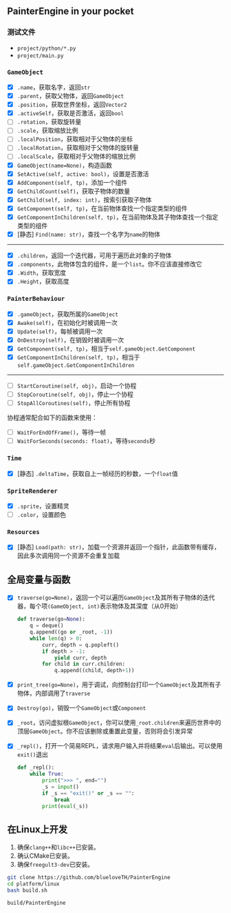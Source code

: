 ## PainterEngine in your pocket

### 测试文件

+ `project/python/*.py`
+ `project/main.py`

### `GameObject`

- [x] `.name`，获取名字，返回`str`
- [x] `.parent`，获取父物体，返回`GameObject`
- [x] `.position`，获取世界坐标，返回`Vector2`
- [x] `.activeSelf`，获取是否激活，返回`bool`
- [ ] `.rotation`，获取旋转量
- [ ] `.scale`，获取缩放比例
- [ ] `.localPosition`，获取相对于父物体的坐标
- [ ] `.localRotation`，获取相对于父物体的旋转量
- [ ] `.localScale`，获取相对于父物体的缩放比例
- [x] `GameObject(name=None)`，构造函数
- [x] `SetActive(self, active: bool)`，设置是否激活
- [x] `AddComponent(self, tp)`，添加一个组件
- [x] `GetChildCount(self)`，获取子物体的数量
- [x] `GetChild(self, index: int)`，按索引获取子物体
- [x] `GetComponent(self, tp)`，在当前物体查找一个指定类型的组件
- [x] `GetComponentInChildren(self, tp)`，在当前物体及其子物体查找一个指定类型的组件
- [x] [静态] `Find(name: str)`，查找一个名字为`name`的物体
---

- [x] `.children`，返回一个迭代器，可用于遍历此对象的子物体
- [x] `.components`，此物体包含的组件，是一个`list`。你不应该直接修改它
- [x] `.Width`，获取宽度
- [x] `.Height`，获取高度

### `PainterBehaviour`

- [x] `.gameObject`，获取所属的`GameObject`
- [x] `Awake(self)`，在初始化时被调用一次
- [x] `Update(self)`，每帧被调用一次
- [x] `OnDestroy(self)`，在销毁时被调用一次
- [x] `GetComponent(self, tp)`，相当于`self.gameObject.GetComponent`
- [x] `GetComponentInChildren(self, tp)`，相当于`self.gameObject.GetComponentInChildren`

---

- [ ] `StartCoroutine(self, obj)`，启动一个协程
- [ ] `StopCoroutine(self, obj)`，停止一个协程
- [ ] `StopAllCoroutines(self)`，停止所有协程

协程通常配合如下的函数来使用：

- [ ] `WaitForEndOfFrame()`，等待一帧
- [ ] `WaitForSeconds(seconds: float)`，等待`seconds`秒

### `Time`

- [x] [静态] `.deltaTime`，获取自上一帧经历的秒数，一个`float`值

### `SpriteRenderer`

- [x] `.sprite`，设置精灵
- [ ] `.color`，设置颜色

### `Resources`

- [x] [静态] `Load(path: str)`，加载一个资源并返回一个指针，此函数带有缓存，因此多次调用同一个资源不会重复加载

## 全局变量与函数
- [x] `traverse(go=None)`，返回一个可以遍历`GameObject`及其所有子物体的迭代器，每个项`(GameObject, int)`表示物体及其深度（从0开始）
  ```python
  def traverse(go=None):
      q = deque()
      q.append((go or _root, -1))
      while len(q) > 0:
          curr, depth = q.popleft()
          if depth > -1:
              yield curr, depth
          for child in curr.children:
              q.append((child, depth+1))
  ```
- [x] `print_tree(go=None)`，用于调试，向控制台打印一个`GameObject`及其所有子物体，内部调用了`traverse`
- [x] `Destroy(go)`，销毁一个`GameObject`或`Component`
- [x] `_root`，访问虚拟根`GameObject`，你可以使用`_root.children`来遍历世界中的顶层`GameObject`。你不应该删除或重置此变量，否则将会引发异常
- [x] `_repl()`，打开一个简易REPL，请求用户输入并将结果`eval`后输出。可以使用`exit()`退出

  ```python
  def _repl():
      while True:
          print(">>> ", end="")
          _s = input()
          if _s == "exit()" or _s == "":
              break
          print(eval(_s))
  ```

## 在Linux上开发

1. 确保`clang++`和`libc++`已安装。
2. 确认CMake已安装。
3. 确保`freegult3-dev`已安装。

```bash
git clone https://github.com/blueloveTH/PainterEngine
cd platform/linux
bash build.sh

build/PainterEngine
```